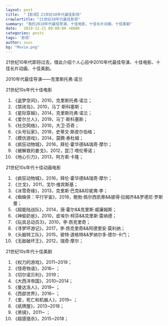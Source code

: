 ```yaml
---
layout: post
title:  "【影视】21世纪10年代最佳影视"
crawlertitle: "21世纪10年代最佳影视"
summary: "我的2010年代最佳导演、十佳电影、十佳长片动画、十佳美剧"
date:   2019-12-21 09:00:00 +0800
categories: posts
tags: '影视'
author: xusc
bg: "Movie.png"
---
```


21世纪10年代即将过去，借此介绍个人心目中2010年代最佳导演、十佳电影、十佳长片动画、十佳美剧。

2010年代最佳导演——克里斯托弗·诺兰

21世纪10s年代十佳电影
1. 《盗梦空间》，2010，克里斯托弗·诺兰；
2. 《禁闭岛》，2010，马丁·斯科塞斯；
3. 《星际穿越》，2014，克里斯托弗·诺兰；
4. 《爱尔兰人》，2019，马丁·斯科塞斯；
5. 《社交网络》，2010，大卫·芬奇；
6. 《头号玩家》，2018，史蒂文·斯皮尔伯格；
7. 《模仿游戏》，2014，莫腾·泰杜姆；
8. 《疯狂动物城》，2016，拜伦·霍华德&&瑞奇·摩尔；
9. 《被解救的姜戈》，2012，昆汀·塔伦蒂诺；
10. 《地心引力》，2013，阿方索·卡隆；

21世纪10s年代十佳动画电影
1. 《疯狂动物城》，2016，拜伦·霍华德&&瑞奇·摩尔；
2. 《兰戈》，2011，戈尔·维宾斯基； 
3. 《冰雪奇缘》，2013，克里斯·巴克&&珍妮弗·李；
4. 《蜘蛛侠：平行宇宙》，2018，鲍勃·佩尔西凯蒂&&彼得·拉姆齐&&罗德尼·罗斯曼；
5. 《超能陆战队》，2014，唐·霍尔&&克里斯·威廉姆斯；
6. 《神偷奶爸》，2010，皮埃尔·柯芬&&克里斯·雷纳德；
7. 《玩具总动员3》，2010，李·昂克里奇；
8. 《寻梦环游记》，2017，李·昂克里奇&&阿德里安·莫利纳；
9.  《头脑特工队》，2015，彼特·道格特&&罗纳尔多·德尔·卡门；
10. 《无敌破坏王》，2012，瑞奇·摩尔；

21世纪10s年代十佳美剧
1. 《权力的游戏》，2011~2019；
2. 《怪奇物语》，2016~ ；
3. 《切尔诺贝利》，2019；
4. 《大西洋帝国》，2010~2014；
5. 《曼达洛人》，2019~ ；
6. 《西部世界》，2016~ ；
7. 《爱，死亡和机器人》，2019~ ；
8. 《纸牌屋》，2013~2018；
9. 《黑镜》，2011~ ；
10. 《超感猎杀》，2015~2018；